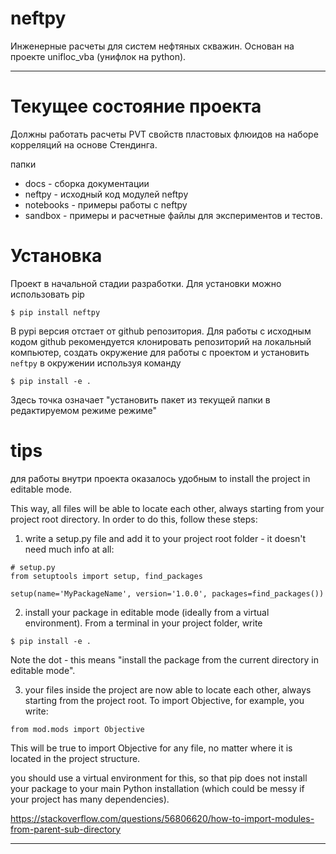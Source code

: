 # neftpy

Инженерные расчеты для систем нефтяных скважин. Основан на проекте unifloc_vba (унифлок на python).

---

# Текущее состояние проекта

Должны работать расчеты PVT свойств пластовых флюидов на наборе корреляций на основе Стендинга.

папки

- docs  - сборка документации 
- neftpy  - исходный код модулей neftpy
- notebooks - примеры работы с neftpy
- sandbox - примеры и расчетные файлы для экспериментов и тестов. 

# Установка

Проект в начальной стадии разработки.
Для установки можно использовать pip 
```
$ pip install neftpy
```
В pypi версия отстает от github репозитория. Для работы с исходным кодом github рекомендуется клонировать репозиторий на локальный компьютер, создать окружение для работы с проектом и установить `neftpy` в окружении используя команду 
```
$ pip install -e .
```
Здесь точка означает "установить пакет из текущей папки в редактируемом режиме режиме"


# tips

для работы внутри проекта оказалось удобным to install the project in editable mode. 

This way, all files will be able to locate each other, always starting from your project root directory. In order to do this, follow these steps:

1) write a setup.py file and add it to your project root folder - it doesn't need much info at all:
```
# setup.py
from setuptools import setup, find_packages

setup(name='MyPackageName', version='1.0.0', packages=find_packages())
```

2) install your package in editable mode (ideally from a virtual environment). From a terminal in your project folder, write
```
$ pip install -e .
```
Note the dot - this means "install the package from the current directory in editable mode".

3) your files inside the project are now able to locate each other, always starting from the project root. To import Objective, for example, you write:
```
from mod.mods import Objective
```
This will be true to import Objective for any file, no matter where it is located in the project structure.

you should use a virtual environment for this, so that pip does not install your package to your main Python installation (which could be messy if your project has many dependencies).


https://stackoverflow.com/questions/56806620/how-to-import-modules-from-parent-sub-directory

---